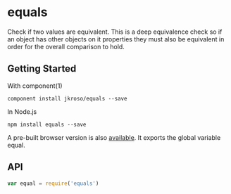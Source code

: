 # equals

Check if two values are equivalent. This is a deep equivalence check so if an object has other objects on it properties they must also be equivalent in order for the overall comparison to hold. 

## Getting Started

With component(1) 

`component install jkroso/equals --save`

In Node.js 

`npm install equals --save`

A pre-built browser version is also [available](https://raw.github.com/jkroso/equals/master/dist/equals.js). It exports the global variable equal. 

## API

```javascript
var equal = require('equals')
```
